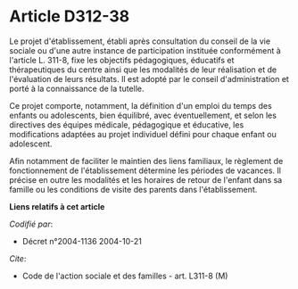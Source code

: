 # Article D312-38

Le projet d'établissement, établi après consultation du conseil de la vie sociale ou d'une autre instance de participation
instituée conformément à l'article L. 311-8, fixe les objectifs pédagogiques, éducatifs et thérapeutiques du centre ainsi que
les modalités de leur réalisation et de l'évaluation de leurs résultats. Il est adopté par le conseil d'administration et
porté à la connaissance de la tutelle.

Ce projet comporte, notamment, la définition d'un emploi du temps des enfants ou adolescents, bien équilibré, avec
éventuellement, et selon les directives des équipes médicale, pédagogique et éducative, les modifications adaptées au projet
individuel défini pour chaque enfant ou adolescent.

Afin notamment de faciliter le maintien des liens familiaux, le règlement de fonctionnement de l'établissement détermine les
périodes de vacances. Il précise en outre les modalités et les horaires de retour de l'enfant dans sa famille ou les
conditions de visite des parents dans l'établissement.

**Liens relatifs à cet article**

_Codifié par_:

  - Décret n°2004-1136 2004-10-21

_Cite_:

  - Code de l'action sociale et des familles - art. L311-8 (M)
